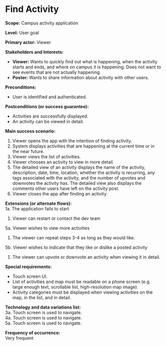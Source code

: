 # Find Activity
**Scope:** Campus activity application  

**Level:** User goal  

**Primary actor:** Viewer  

**Stakeholders and Interests:**  
- **Viewer:** Wants to quickly find out what is happening, when the activity starts and ends, and where on campus it is happening. Does not want to see events that are not actually happening.  
- **Poster:** Wants to share information about activity with other users.  

**Preconditions:**  
- User is identified and authenticated.  

**Postconditions (or success guarantee):**  
- Activities are successfully displayed.  
- An activity can be viewed in detail.
 
**Main success scenario:**  
1. Viewer opens the app with the intention of finding activity.  
2. System displays activities that are happening at the current time or in the near future.  
3. Viewer views the list of activities.  
4. Viewer chooses an activity to view in more detail.
5. The detailed view of an activity displays the name of the activity, description, date, time, location, 
whether the activity is recurring, any tags associated with the activity, and the number of upvotes and
downvotes the activity has. The detailed view also displays the comments other users have left on the activity post.
6. Viewer closes the app after finding an activity.  

**Extensions (or alternate flows):**  
1a. The application fails to start
1. Viewer can restart or contact the dev team  

5a. Viewer wishes to view more activities  
1. The viewer can repeat steps 3-4 as long as they would like.

5b. Viewer wishes to indicate that they like or dislike a posted activity
1. The viewer can upvote or downvote an activity when viewing it in detail.

**Special requirements:**  
- Touch screen UI.
- List of activities and map must be readable on a phone screen (e.g. large enough text, scrollable list, high-resolution map image).  
- Activity categories must be displayed when viewing activities on the map, in the list, and in detail.  

**Technology and data variations list:**  
3a. Touch screen is used to navigate.  
4a. Touch screen is used to navigate.  
5a. Touch screen is used to navigate.

**Frequency of occurrence:**  
Very frequent